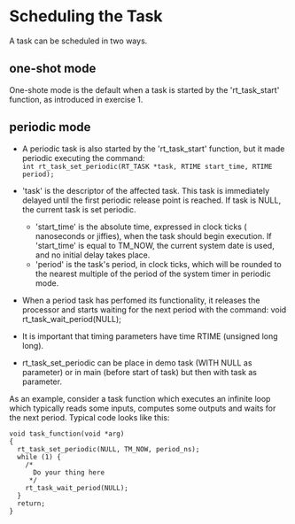 # Scheduling the Task
A task can be scheduled in two ways.

## one-shot mode
One-shote mode is the default when a task is started by the 'rt_task_start' function, as introduced in exercise 1.

## periodic mode
* A periodic task is also started by the 'rt_task_start' function, but it made periodic executing the command:<br>
`int rt_task_set_periodic(RT_TASK *task, RTIME start_time, RTIME period);`

* 'task' is the descriptor of the affected task. This task is immediately delayed until the first periodic release point is reached. If task is NULL, the current task is set periodic.
    * 'start_time' is the absolute time, expressed in clock ticks ( nanoseconds or jiffies), when the task should begin execution. If 'start_time' is equal to TM_NOW, the current system date is used, and no initial delay takes place.
    * 'period' is the task's period, in clock ticks, which will be rounded to the nearest multiple of the period of the system timer in periodic mode. 
* When a period task has perfomed its functionality, it releases the processor and starts waiting for the next period with the command:
void rt_task_wait_period(NULL);
* It is important that timing parameters have time RTIME (unsigned long long).
* rt_task_set_periodic can be place in demo task (WITH NULL as parameter) or in main (before start of task) but then with task as parameter.

As an example, consider a task function which executes an infinite loop which typically reads some inputs, computes some outputs and waits for the next period. Typical code looks like this:

```
void task_function(void *arg)
{
  rt_task_set_periodic(NULL, TM_NOW, period_ns);
  while (1) {
    /*
      Do your thing here
     */
    rt_task_wait_period(NULL);
  }
  return;
}
```
